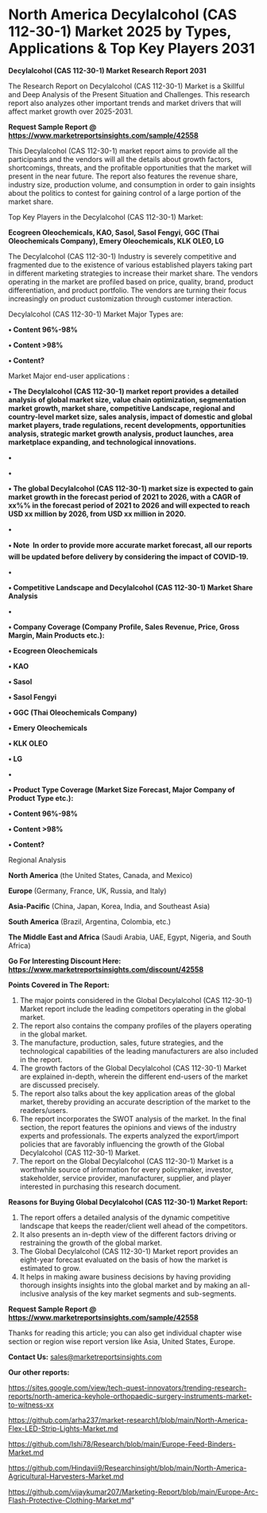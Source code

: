 # North America Decylalcohol (CAS 112-30-1) Market 2025 by Types, Applications & Top Key Players 2031

<strong>Decylalcohol (CAS 112-30-1) Market Research Report 2031</strong>

The Research Report on Decylalcohol (CAS 112-30-1) Market is a Skillful and Deep Analysis of the Present Situation and Challenges. This research report also analyzes other important trends and market drivers that will affect market growth over 2025-2031.

<strong>Request Sample Report @ <a href=https://www.marketreportsinsights.com/sample/42558>https://www.marketreportsinsights.com/sample/42558</a></strong>

This Decylalcohol (CAS 112-30-1) market report aims to provide all the participants and the vendors will all the details about growth factors, shortcomings, threats, and the profitable opportunities that the market will present in the near future. The report also features the revenue share, industry size, production volume, and consumption in order to gain insights about the politics to contest for gaining control of a large portion of the market share.

Top Key Players in the Decylalcohol (CAS 112-30-1) Market:

<strong>Ecogreen Oleochemicals, KAO, Sasol, Sasol Fengyi, GGC (Thai Oleochemicals Company), Emery Oleochemicals, KLK OLEO, LG</strong>

The Decylalcohol (CAS 112-30-1) Industry is severely competitive and fragmented due to the existence of various established players taking part in different marketing strategies to increase their market share. The vendors operating in the market are profiled based on price, quality, brand, product differentiation, and product portfolio. The vendors are turning their focus increasingly on product customization through customer interaction.

Decylalcohol (CAS 112-30-1) Market Major Types are:

<strong>•  Content 96%-98%

•  Content >98%

•  Content?</strong>

Market Major end-user applications :

<strong>•  The Decylalcohol (CAS 112-30-1) market report provides a detailed analysis of global market size, value chain optimization, segmentation market growth, market share, competitive Landscape, regional and country-level market size, sales analysis, impact of domestic and global market players, trade regulations, recent developments, opportunities analysis, strategic market growth analysis, product launches, area marketplace expanding, and technological innovations.

•  

•  

•  The global Decylalcohol (CAS 112-30-1) market size is expected to gain market growth in the forecast period of 2021 to 2026, with a CAGR of xx%% in the forecast period of 2021 to 2026 and will expected to reach USD xx million by 2026, from USD xx million in 2020.

•  

•  Note  In order to provide more accurate market forecast, all our reports will be updated before delivery by considering the impact of COVID-19.

•  

•  Competitive Landscape and Decylalcohol (CAS 112-30-1) Market Share Analysis

•  

•  Company Coverage (Company Profile, Sales Revenue, Price, Gross Margin, Main Products etc.): 

•  Ecogreen Oleochemicals

•  KAO

•  Sasol

•  Sasol Fengyi

•  GGC (Thai Oleochemicals Company)

•  Emery Oleochemicals

•  KLK OLEO

•  LG

•  

•  Product Type Coverage (Market Size  Forecast, Major Company of Product Type etc.):

•  Content 96%-98%

•  Content >98%

•  Content?</strong>

Regional Analysis

</u><strong><b>North America</b></strong> (the United States, Canada, and Mexico)

<strong><b>Europe </b></strong>(Germany, France, UK, Russia, and Italy)

<strong><b>Asia-Pacific</b></strong> (China, Japan, Korea, India, and Southeast Asia)

<strong><b>South America</b></strong> (Brazil, Argentina, Colombia, etc.)

<strong><b>The Middle East and Africa</b></strong> (Saudi Arabia, UAE, Egypt, Nigeria, and South Africa)

<strong>Go For Interesting Discount Here: <a href=https://www.marketreportsinsights.com/discount/42558>https://www.marketreportsinsights.com/discount/42558</a></strong>

<strong>Points Covered in The Report:</strong>
<ol>
  <li>The major points considered in the Global Decylalcohol (CAS 112-30-1) Market report include the leading competitors operating in the global market.</li>
  <li>The report also contains the company profiles of the players operating in the global market.</li>
  <li>The manufacture, production, sales, future strategies, and the technological capabilities of the leading manufacturers are also included in the report.</li>
  <li>The growth factors of the Global Decylalcohol (CAS 112-30-1) Market are explained in-depth, wherein the different end-users of the market are discussed precisely.</li>
  <li>The report also talks about the key application areas of the global market, thereby providing an accurate description of the market to the readers/users.</li>
  <li>The report incorporates the SWOT analysis of the market. In the final section, the report features the opinions and views of the industry experts and professionals. The experts analyzed the export/import policies that are favorably influencing the growth of the Global Decylalcohol (CAS 112-30-1) Market.</li>
  <li>The report on the Global Decylalcohol (CAS 112-30-1) Market is a worthwhile source of information for every policymaker, investor, stakeholder, service provider, manufacturer, supplier, and player interested in purchasing this research document.</li>
</ol>
<strong>Reasons for Buying Global Decylalcohol (CAS 112-30-1) Market Report:</strong>

<ol>
  <li>The report offers a detailed analysis of the dynamic competitive landscape that keeps the reader/client well ahead of the competitors.</li>
  <li>It also presents an in-depth view of the different factors driving or restraining the growth of the global market.</li>
  <li>The Global Decylalcohol (CAS 112-30-1) Market report provides an eight-year forecast evaluated on the basis of how the market is estimated to grow.</li>
  <li>It helps in making aware business decisions by having providing thorough insights insights into the global market and by making an all-inclusive analysis of the key market segments and sub-segments.</li>
</ol>
<strong>Request Sample Report @ <a href=https://www.marketreportsinsights.com/sample/42558>https://www.marketreportsinsights.com/sample/42558</a></strong>


Thanks for reading this article; you can also get individual chapter wise section or region wise report version like Asia, United States, Europe.

<strong>Contact Us:</strong>
sales@marketreportsinsights.com

<strong>Our other reports:</strong>

<a href=https://sites.google.com/view/tech-quest-innovators/trending-research-reports/north-america-keyhole-orthopaedic-surgery-instruments-market-to-witness-xx>https://sites.google.com/view/tech-quest-innovators/trending-research-reports/north-america-keyhole-orthopaedic-surgery-instruments-market-to-witness-xx</a>

<a href=https://github.com/arha237/market-research1/blob/main/North-America-Flex-LED-Strip-Lights-Market.md>https://github.com/arha237/market-research1/blob/main/North-America-Flex-LED-Strip-Lights-Market.md</a>

<a href=https://github.com/Ishi78/Research/blob/main/Europe-Feed-Binders-Market.md>https://github.com/Ishi78/Research/blob/main/Europe-Feed-Binders-Market.md</a>

<a href=https://github.com/Hindavii9/Researchinsight/blob/main/North-America-Agricultural-Harvesters-Market.md>https://github.com/Hindavii9/Researchinsight/blob/main/North-America-Agricultural-Harvesters-Market.md</a>

<a href=https://github.com/vijaykumar207/Marketing-Report/blob/main/Europe-Arc-Flash-Protective-Clothing-Market.md>https://github.com/vijaykumar207/Marketing-Report/blob/main/Europe-Arc-Flash-Protective-Clothing-Market.md</a>"
